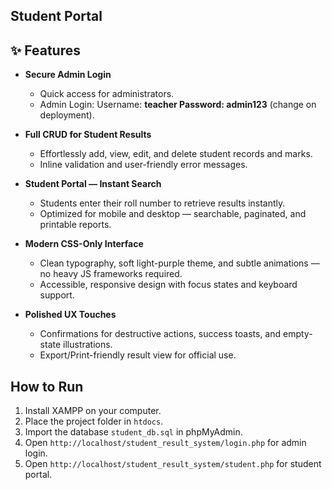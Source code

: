 ## Student Portal

## ✨ Features

- **Secure Admin Login**  
  - Quick access for administrators.  
  - Admin Login: Username: **teacher  Password: admin123** (change on deployment).  

- **Full CRUD for Student Results**  
  - Effortlessly add, view, edit, and delete student records and marks.  
  - Inline validation and user-friendly error messages.  

- **Student Portal — Instant Search**  
  - Students enter their roll number to retrieve results instantly.  
  - Optimized for mobile and desktop — searchable, paginated, and printable reports.  

- **Modern CSS-Only Interface**  
  - Clean typography, soft light-purple theme, and subtle animations — no heavy JS frameworks required.  
  - Accessible, responsive design with focus states and keyboard support.  

- **Polished UX Touches**  
  - Confirmations for destructive actions, success toasts, and empty-state illustrations.  
  - Export/Print-friendly result view for official use.  


## How to Run
1. Install XAMPP on your computer.
2. Place the project folder in `htdocs`.
3. Import the database `student_db.sql` in phpMyAdmin.
4. Open `http://localhost/student_result_system/login.php` for admin login.
5. Open `http://localhost/student_result_system/student.php` for student portal.
